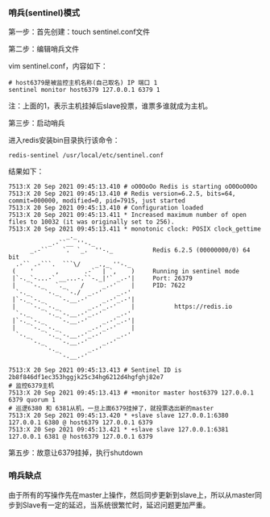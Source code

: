 ### 哨兵(sentinel)模式

第一步：首先创建：touch sentinel.conf文件

第二步：编辑哨兵文件

vim sentinel.conf，内容如下：

```redis
# host6379是被监控主机名称(自己取名) IP 端口 1
sentinel monitor host6379 127.0.0.1 6379 1
```

注：上面的1，表示主机挂掉后slave投票，谁票多谁就成为主机。

第三步：启动哨兵

进入redis安装bin目录执行该命令：

```redis
redis-sentinel /usr/local/etc/sentinel.conf
```

结果如下：

```redis
7513:X 20 Sep 2021 09:45:13.410 # oO0OoOo Redis is starting oO0OoO0Oo
7513:X 20 Sep 2021 09:45:13.410 # Redis version=6.2.5, bits=64, commit=000000, modified=0, pid=7915, just started
7513:X 20 Sep 2021 09:45:13.410 # Configuration loaded
7513:X 20 Sep 2021 09:45:13.411 * Increased maximum number of open files to 10032 (it was originally set to 256).
7513:X 20 Sep 2021 09:45:13.411 * monotonic clock: POSIX clock_gettime
                _._
           _.-``__ ''-._
      _.-``    `.  `_.  ''-._           Redis 6.2.5 (00000000/0) 64 bit
  .-`` .-```.  ```\/    _.,_ ''-._
 (    '      ,       .-`  | `,    )     Running in sentinel mode
 |`-._`-...-` __...-.``-._|'` _.-'|     Port: 26379
 |    `-._   `._    /     _.-'    |     PID: 7622
  `-._    `-._  `-./  _.-'    _.-'
 |`-._`-._    `-.__.-'    _.-'_.-'|
 |    `-._`-._        _.-'_.-'    |           https://redis.io
  `-._    `-._`-.__.-'_.-'    _.-'
 |`-._`-._    `-.__.-'    _.-'_.-'|
 |    `-._`-._        _.-'_.-'    |
  `-._    `-._`-.__.-'_.-'    _.-'
      `-._    `-.__.-'    _.-'
          `-._        _.-'
              `-.__.-'

7513:X 20 Sep 2021 09:45:13.413 # Sentinel ID is 2b8f846df1ec353hggjk25c34hg6212d4hgfghj82e7
# 监控6379主机
7513:X 20 Sep 2021 09:45:13.413 # +monitor master host6379 127.0.0.1 6379 quorum 1
# 巡逻6380 和 6381从机，一旦上面6379挂掉了，就投票选出新的master
7513:X 20 Sep 2021 09:45:13.420 * +slave slave 127.0.0.1:6380 127.0.0.1 6380 @ host6379 127.0.0.1 6379
7513:X 20 Sep 2021 09:45:13.421 * +slave slave 127.0.0.1:6381 127.0.0.1 6381 @ host6379 127.0.0.1 6379

```

第五步：故意让6379挂掉，执行shutdown

### 哨兵缺点

由于所有的写操作先在master上操作，然后同步更新到slave上，所以从master同步到Slave有一定的延迟，当系统很繁忙时，延迟问题更加严重。

